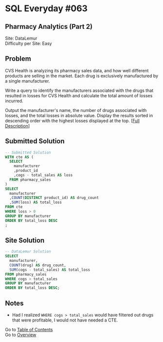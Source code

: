 # SQL Everyday \#063

## Pharmacy Analytics (Part 2)

Site: DataLemur\
Difficulty per Site: Easy

## Problem

CVS Health is analyzing its pharmacy sales data, and how well different products are selling in the market. Each drug is exclusively manufactured by a single manufacturer.

Write a query to identify the manufacturers associated with the drugs that resulted in losses for CVS Health and calculate the total amount of losses incurred.

Output the manufacturer's name, the number of drugs associated with losses, and the total losses in absolute value. Display the results sorted in descending order with the highest losses displayed at the top. [[Full Description](https://datalemur.com/questions/non-profitable-drugs)]

## Submitted Solution

```sql
-- Submitted Solution
WITH cte AS (
  SELECT 
    manufacturer
    ,product_id
    ,cogs - total_sales AS loss
  FROM pharmacy_sales
)
SELECT
  manufacturer
  ,COUNT(DISTINCT product_id) AS drug_count
  ,SUM(loss) AS total_loss
FROM cte
WHERE loss > 0
GROUP BY manufacturer
ORDER BY total_loss DESC
;
```

## Site Solution

```sql
-- DataLemur Solution 
SELECT
  manufacturer,
  COUNT(drug) AS drug_count, 
  SUM(cogs - total_sales) AS total_loss
FROM pharmacy_sales
WHERE cogs > total_sales
GROUP BY manufacturer
ORDER BY total_loss DESC;
```

## Notes

* Had I realized `WHERE cogs > total_sales` would have filtered out drugs that were profitable, I would not have needed a CTE.

Go to [Table of Contents](/README.md#contents)\
Go to [Overview](/README.md)
